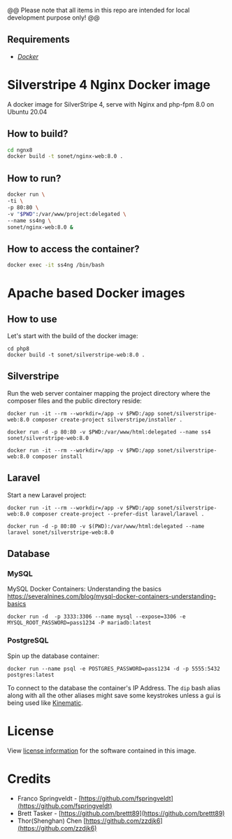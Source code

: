 @@ Please note that all items in this repo are intended for local development purpose only! @@

## Requirements

- [*Docker*](https://docs.docker.com/)

# Silverstripe 4 Nginx Docker image

A docker image for SilverStripe 4, serve with Nginx and php-fpm 8.0 on Ubuntu 20.04

## How to build?

```bash
cd ngnx8
docker build -t sonet/nginx-web:8.0 .
```

## How to run?

```bash
docker run \
-ti \
-p 80:80 \
-v "$PWD":/var/www/project:delegated \
--name ss4ng \
sonet/nginx-web:8.0 &
```

## How to access the container?

```bash
docker exec -it ss4ng /bin/bash
```

# Apache based Docker images

## How to use
Let's start with the build of the docker image:
```
cd php8
docker build -t sonet/silverstripe-web:8.0 .
```

## Silverstripe
Run the web server container mapping the project directory where the composer files and the
 public directory reside:
```
docker run -it --rm --workdir=/app -v $PWD:/app sonet/silverstripe-web:8.0 composer create-project silverstripe/installer .
```
```
docker run -d -p 80:80 -v $PWD:/var/www/html:delegated --name ss4 sonet/silverstripe-web:8.0
```
```
docker run -it --rm --workdir=/app -v $PWD:/app sonet/silverstripe-web:8.0 composer install
```

## Laravel
Start a new Laravel project:
```
docker run -it --rm --workdir=/app -v $PWD:/app sonet/silverstripe-web:8.0 composer create-project --prefer-dist laravel/laravel .
```
```
docker run -d -p 80:80 -v $(PWD):/var/www/html:delegated --name laravel sonet/silverstripe-web:8.0
```

## Database

### MySQL

MySQL Docker Containers: Understanding the basics https://severalnines.com/blog/mysql-docker-containers-understanding-basics  
```
docker run -d  -p 3333:3306 --name mysql --expose=3306 -e MYSQL_ROOT_PASSWORD=pass1234 -P mariadb:latest
```
### PostgreSQL

Spin up the database container:
```
docker run --name psql -e POSTGRES_PASSWORD=pass1234 -d -p 5555:5432 postgres:latest
```
To connect to the database the container's IP Address. The `dip` bash alias along with all the other aliases might save some keystrokes unless a gui is being used like [Kinematic](https://kitematic.com/).

# License

View [license information](http://php.net/license/) for the software contained in this image.

# Credits

 - Franco Springveldt - [https://github.com/fspringveldt](https://github.com/fspringveldt)
 - Brett Tasker - [https://github.com/brettt89](https://github.com/brettt89)
 - Thor(Shenghan) Chen [https://github.com/zzdjk6](https://github.com/zzdjk6)

